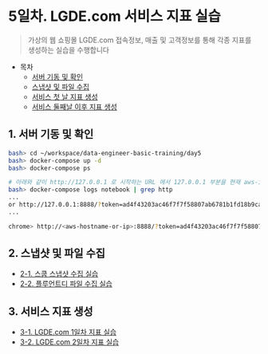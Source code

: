 # 5일차. LGDE.com 서비스 지표 실습
> 가상의 웹 쇼핑몰 LGDE.com 접속정보, 매출 및 고객정보를 통해 각종 지표를 생성하는 실습을 수행합니다

* 목차
  * [서버 기동 및 확인](#1-서버-기동-및-확인)
  * [스냅샷 및 파일 수집](#2-스냅샷-및-파일-수집)
  * [서비스 첫 날 지표 생성](#3-서비스-첫-날-지표-생성)
  * [서비스 둘째날 이후 지표 생성](#4-서비스-둘째날-이후-지표-생성)


## 1. 서버 기동 및 확인
```bash
bash> cd ~/workspace/data-engineer-basic-training/day5
bash> docker-compose up -d
bash> docker-compose ps

# 아래와 같이 http://127.0.0.1 로 시작하는 URL 에서 127.0.0.1 부분을 현재 aws-instance-host 이름으로 변경합니다
bash> docker-compose logs notebook | grep http
...
or http://127.0.0.1:8888/?token=ad4f43203ac46f7f7f58807ab6781b1fd18b9ca5066664df
...

chrome> http://<aws-hostname-or-ip>:8888/?token=ad4f43203ac46f7f7f58807ab6781b1fd18b9ca5066664df
```

## 2. 스냅샷 및 파일 수집
  * [2-1. 스쿱 스냅샷 수집 실습](http://htmlpreview.github.io/?https://github.com/psyoblade/data-engineer-basic-training/blob/master/day5/notebooks/html/lgde-basic-day5-step1.html)
  * [2-2. 플루언트디 파일 수집 실습](http://htmlpreview.github.io/?https://github.com/psyoblade/data-engineer-basic-training/blob/master/day5/notebooks/html/lgde-basic-day5-step2.html)

## 3. 서비스 지표 생성
  * [3-1. LGDE.com 1일차 지표 실습](http://htmlpreview.github.io/?https://github.com/psyoblade/data-engineer-basic-training/blob/master/day5/notebooks/html/lgde-basic-day5-step3.html)
  * [3-2. LGDE.com 2일차 지표 실습](http://htmlpreview.github.io/?https://github.com/psyoblade/data-engineer-basic-training/blob/master/day5/notebooks/html/lgde-basic-day5-step4.html)


<!--
## 4. 서비스 지표 검증
  * [4-1. LGDE.com 1일차 지표 검증](http://htmlpreview.github.io/?https://github.com/psyoblade/data-engineer-basic-training/blob/master/day5/notebooks/html/lgde-basic-day5-step3-answer.html)
  * [4-2. LGDE.com 2일차 지표 검증](http://htmlpreview.github.io/?https://github.com/psyoblade/data-engineer-basic-training/blob/master/day5/notebooks/html/lgde-basic-day5-step4-answer.html)
-->
